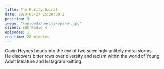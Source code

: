 ```yaml
---
title: The Purity Spiral
date: 2020-06-27 15:20:00 Z
position: 9
image: "/uploads/purity-spiral.jpg"
client: BBC Radio 4
episodes: 1
run-time: 28 minutes
---
```


Gavin Haynes heads into the eye of two seemingly unlikely moral storms. He discovers bitter rows over diversity and racism within the world of Young Adult literature and Instagram knitting.
